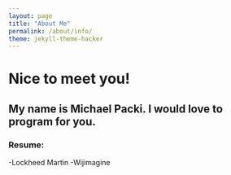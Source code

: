 ```yaml
---
layout: page
title: "About Me"
permalink: /about/info/
theme: jekyll-theme-hacker
---
```


# Nice to meet you!
## My name is Michael Packi. I would love to program for you.

### Resume:

-Lockheed Martin
-Wijimagine


